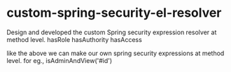 # custom-spring-security-el-resolver
Design and developed the custom Spring security expression resolver at method level.
hasRole
hasAuthority
hasAccess

like the above we can make our own spring security expressions at method level.
for eg.,
isAdminAndView('#id')
